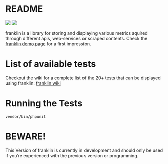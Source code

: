 # README

<img src="https://scrutinizer-ci.com/g/Ephigenia/franklin/badges/quality-score.png?s=28d253b058abc7f0c31f0b2204549c09c16f4fa8" />
<img src="https://circleci.com/gh/Ephigenia/franklin/tree/0.3.0_alpha.png?circle-token=24e1bc42eaed3d81beb444519263dbcf3ddb0e88" />

franklin is a library for storing and displaying various metrics aquired through different apis, web-services or scraped contents. Check the [franklin demo page](http://franklin2.marceleichner.de/) for a first impression.

# List of available tests

Checkout the wiki for a complete list of the 20+ tests that can be displayed using franklin: [franklin wiki](https://github.com/Ephigenia/franklin/wiki)

# Running the Tests

	vendor/bin/phpunit

# BEWARE!

This Version of franklin is currently in development and should only be used if you’re experienced with the previous version or programming.